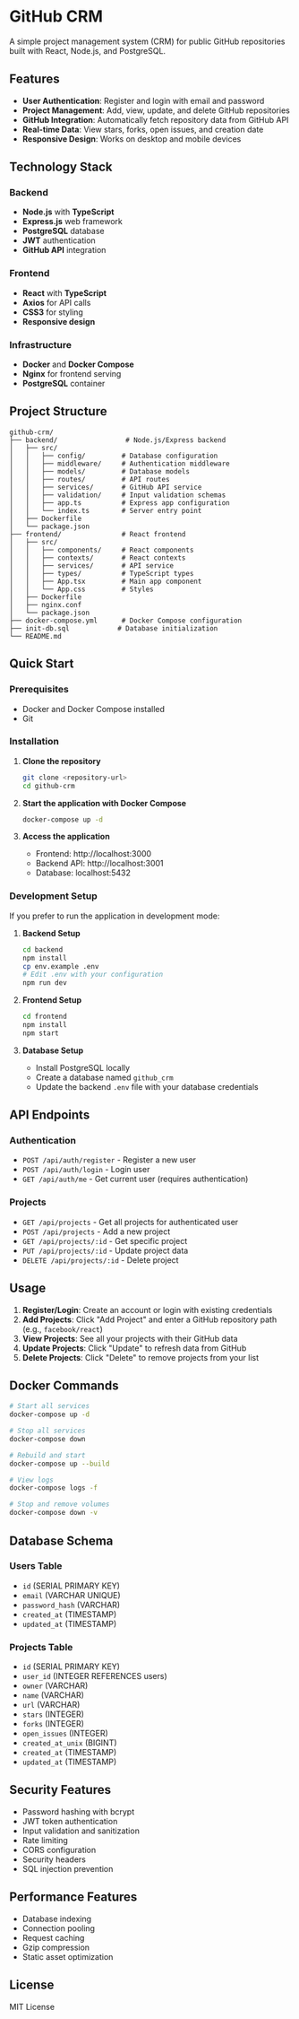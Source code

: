 # GitHub CRM

A simple project management system (CRM) for public GitHub repositories built with React, Node.js, and PostgreSQL.

## Features

- **User Authentication**: Register and login with email and password
- **Project Management**: Add, view, update, and delete GitHub repositories
- **GitHub Integration**: Automatically fetch repository data from GitHub API
- **Real-time Data**: View stars, forks, open issues, and creation date
- **Responsive Design**: Works on desktop and mobile devices

## Technology Stack

### Backend

- **Node.js** with **TypeScript**
- **Express.js** web framework
- **PostgreSQL** database
- **JWT** authentication
- **GitHub API** integration

### Frontend

- **React** with **TypeScript**
- **Axios** for API calls
- **CSS3** for styling
- **Responsive design**

### Infrastructure

- **Docker** and **Docker Compose**
- **Nginx** for frontend serving
- **PostgreSQL** container

## Project Structure

```
github-crm/
├── backend/                 # Node.js/Express backend
│   ├── src/
│   │   ├── config/         # Database configuration
│   │   ├── middleware/     # Authentication middleware
│   │   ├── models/         # Database models
│   │   ├── routes/         # API routes
│   │   ├── services/       # GitHub API service
│   │   ├── validation/     # Input validation schemas
│   │   ├── app.ts          # Express app configuration
│   │   └── index.ts        # Server entry point
│   ├── Dockerfile
│   └── package.json
├── frontend/               # React frontend
│   ├── src/
│   │   ├── components/     # React components
│   │   ├── contexts/       # React contexts
│   │   ├── services/       # API service
│   │   ├── types/          # TypeScript types
│   │   ├── App.tsx         # Main app component
│   │   └── App.css         # Styles
│   ├── Dockerfile
│   ├── nginx.conf
│   └── package.json
├── docker-compose.yml      # Docker Compose configuration
├── init-db.sql            # Database initialization
└── README.md
```

## Quick Start

### Prerequisites

- Docker and Docker Compose installed
- Git

### Installation

1. **Clone the repository**

   ```bash
   git clone <repository-url>
   cd github-crm
   ```

2. **Start the application with Docker Compose**

   ```bash
   docker-compose up -d
   ```

3. **Access the application**
   - Frontend: http://localhost:3000
   - Backend API: http://localhost:3001
   - Database: localhost:5432

### Development Setup

If you prefer to run the application in development mode:

1. **Backend Setup**

   ```bash
   cd backend
   npm install
   cp env.example .env
   # Edit .env with your configuration
   npm run dev
   ```

2. **Frontend Setup**

   ```bash
   cd frontend
   npm install
   npm start
   ```

3. **Database Setup**
   - Install PostgreSQL locally
   - Create a database named `github_crm`
   - Update the backend `.env` file with your database credentials

## API Endpoints

### Authentication

- `POST /api/auth/register` - Register a new user
- `POST /api/auth/login` - Login user
- `GET /api/auth/me` - Get current user (requires authentication)

### Projects

- `GET /api/projects` - Get all projects for authenticated user
- `POST /api/projects` - Add a new project
- `GET /api/projects/:id` - Get specific project
- `PUT /api/projects/:id` - Update project data
- `DELETE /api/projects/:id` - Delete project

## Usage

1. **Register/Login**: Create an account or login with existing credentials
2. **Add Projects**: Click "Add Project" and enter a GitHub repository path (e.g., `facebook/react`)
3. **View Projects**: See all your projects with their GitHub data
4. **Update Projects**: Click "Update" to refresh data from GitHub
5. **Delete Projects**: Click "Delete" to remove projects from your list

## Docker Commands

```bash
# Start all services
docker-compose up -d

# Stop all services
docker-compose down

# Rebuild and start
docker-compose up --build

# View logs
docker-compose logs -f

# Stop and remove volumes
docker-compose down -v
```

## Database Schema

### Users Table

- `id` (SERIAL PRIMARY KEY)
- `email` (VARCHAR UNIQUE)
- `password_hash` (VARCHAR)
- `created_at` (TIMESTAMP)
- `updated_at` (TIMESTAMP)

### Projects Table

- `id` (SERIAL PRIMARY KEY)
- `user_id` (INTEGER REFERENCES users)
- `owner` (VARCHAR)
- `name` (VARCHAR)
- `url` (VARCHAR)
- `stars` (INTEGER)
- `forks` (INTEGER)
- `open_issues` (INTEGER)
- `created_at_unix` (BIGINT)
- `created_at` (TIMESTAMP)
- `updated_at` (TIMESTAMP)

## Security Features

- Password hashing with bcrypt
- JWT token authentication
- Input validation and sanitization
- Rate limiting
- CORS configuration
- Security headers
- SQL injection prevention

## Performance Features

- Database indexing
- Connection pooling
- Request caching
- Gzip compression
- Static asset optimization

## License

MIT License
